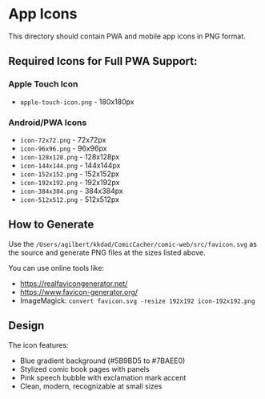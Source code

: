# App Icons

This directory should contain PWA and mobile app icons in PNG format.

## Required Icons for Full PWA Support:

### Apple Touch Icon
- `apple-touch-icon.png` - 180x180px

### Android/PWA Icons
- `icon-72x72.png` - 72x72px
- `icon-96x96.png` - 96x96px
- `icon-128x128.png` - 128x128px
- `icon-144x144.png` - 144x144px
- `icon-152x152.png` - 152x152px
- `icon-192x192.png` - 192x192px
- `icon-384x384.png` - 384x384px
- `icon-512x512.png` - 512x512px

## How to Generate

Use the `/Users/agilbert/kkdad/ComicCacher/comic-web/src/favicon.svg` as the source and generate PNG files at the sizes listed above.

You can use online tools like:
- https://realfavicongenerator.net/
- https://www.favicon-generator.org/
- ImageMagick: `convert favicon.svg -resize 192x192 icon-192x192.png`

## Design

The icon features:
- Blue gradient background (#5B9BD5 to #7BAEE0)
- Stylized comic book pages with panels
- Pink speech bubble with exclamation mark accent
- Clean, modern, recognizable at small sizes

